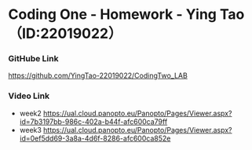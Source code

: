 # Coding One - Homework - Ying Tao（ID:22019022）
### GitHube Link
https://github.com/YingTao-22019022/CodingTwo_LAB
### Video Link
- week2 https://ual.cloud.panopto.eu/Panopto/Pages/Viewer.aspx?id=7b3197bb-986c-402a-b44f-afc600ca79ff
- week3 https://ual.cloud.panopto.eu/Panopto/Pages/Viewer.aspx?id=0ef5dd69-3a8a-4d6f-8286-afc600ca852e
